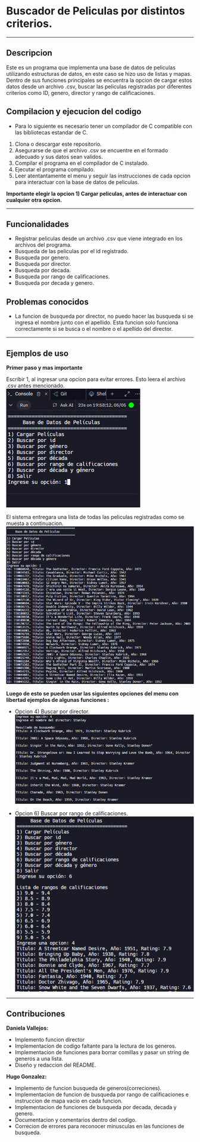 Buscador de Peliculas por distintos criterios.
=====

---
**Descripcion**
---

Este es un programa que implementa una base de datos de peliculas utilizando estructuras de datos, en este caso se hizo uso de listas y mapas. Dentro de sus funciones principales se encuentra la opcion de cargar estos datos desde un archivo .csv, buscar las peliculas registradas por diferentes criterios como ID, genero, director y rango de calificaciones.


Compilacion y ejecucion del codigo
--
- Para lo siguiente es necesario tener un compilador de C compatible con las bibliotecas estandar de C.
1. Clona o descargar este repositorio.
2. Asegurarse de que el archivo .csv se encuentre en el formado adecuado y sus datos sean validos.
3. Compilar el programa en el compilador de C instalado.
4. Ejecutar el programa compilado.
5. Leer atentantamente el menu y seguir las instrucciones de cada opcion para interactuar con la base de datos de peliculas.

**Importante elegir la opcion 1) Cargar peliculas, antes de interactuar con cualquier otra opcion.**

---
Funcionalidades
---
- Registrar peliculas desde un archivo .csv que viene integrado en los archivos del programa.
- Busqueda de las peliculas por el id registrado.
- Busqueda por genero.
- Busqueda por director.
- Busqueda por decada.
- Busqueda por rango de calificaciones.
- Busqueda por decada y genero.
 
**Problemas conocidos**
-
- La funcion de busqueda por director, no puedo hacer las busqueda si se ingresa el nombre junto con el apellido. Esta funcion solo funciona correctamente si se busca o el nombre o el apellido del director.

---
Ejemplos de uso
---
**Primer paso y mas importante**

Escribir 1, al ingresar una opcion para evitar errores.
Esto leera el archivo .csv antes mencionado.
![image](image.png)

El sistema entregara una lista de todas las peliculas registradas como se muesta a continuacion.
![image](image_2.png)

**Luego de esto se pueden usar las siguientes opciones del menu con libertad 
ejemplos de algunas funciones :**

- Opcion 4) Buscar por director.
 ![image](image_3.png)

- Opcion 6) Buscar por rango de calificaciones.
 ![image](image_4.png)


---
Contribuciones
---
**Daniela Vallejos:**
- Implemento funcion director
- Implementacion de codigo faltante para la lectura de los generos.
- Implementacion de funciones para borrar comillas y pasar un string de generos a una lista.
- Diseño y redaccion del README.

**Hugo Gonzalez:**
- Implemento de funcion busqueda de generos(correciones).
- Implementacion de funcion de busqueda por rango de calificaciones e instruccion de mapa vacio en cada funcion.
- Implementacion de funciones de busqueda  por decada, decada y genero.
- Documentacion y comentarios dentro del codigo.
- Correcion de errores para reconocer minusculas en las funciones de busqueda.
